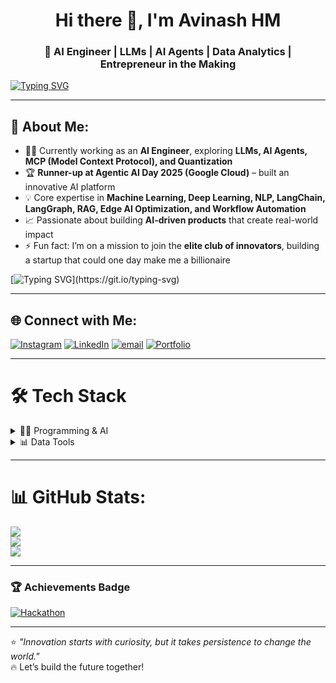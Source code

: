 <h1 align="center"> Hi there 👋, I'm Avinash HM </h1>
<h3 align="center">🚀 AI Engineer | LLMs | AI Agents | Data Analytics | Entrepreneur in the Making</h3>

[![Typing SVG](https://readme-typing-svg.herokuapp.com?font=Fira+Code&size=24&duration=4000&pause=1000&color=F72A8F&center=true&vCenter=true&width=600&lines=AI+Engineer;LLMs+%7C+AI+Agents+%7C+NLP;Future+Entrepreneur;Data+Analytics+%26+Machine+Learning)](https://git.io/typing-svg)

---

## 💫 About Me:
- 👨‍💻 Currently working as an **AI Engineer**, exploring **LLMs, AI Agents, MCP (Model Context Protocol), and Quantization**  
- 🏆 **Runner-up at Agentic AI Day 2025 (Google Cloud)** – built an innovative AI platform  
- 💡 Core expertise in **Machine Learning, Deep Learning, NLP, LangChain, LangGraph, RAG, Edge AI Optimization, and Workflow Automation**  
- 📈 Passionate about building **AI-driven products** that create real-world impact  
- ⚡ Fun fact: I’m on a mission to join the **elite club of innovators**, building a startup that could one day make me a billionaire  

[![Typing SVG](https://readme-typing-svg.herokuapp.com?font=Fira+Code&size=22&duration=4000&pause=1000&color=00F7FF&center=true&vCenter=true&width=850&lines=👨‍💻+Currently+working+as+an+AI+Engineer;🏆+Runner-up+at+Agentic+AI+Day+2025+(Google+Cloud);💡+Expertise:+ML,+DL,+NLP,+LangChain,+LangGraph,+RAG;⚡+Exploring+AI+Agents,+MCP,+and+Quantization;📈+Building+AI-driven+products+with+real-world+impact;🔥+Future+tycoon+in+the+making!)](https://git.io/typing-svg)

---

## 🌐 Connect with Me:
[![Instagram](https://img.shields.io/badge/Instagram-%23E4405F.svg?logo=Instagram&logoColor=white)](https://instagram.com/avinashavi__) 
[![LinkedIn](https://img.shields.io/badge/LinkedIn-%230077B5.svg?logo=linkedin&logoColor=white)](https://linkedin.com/in/avinash-hm007) 
[![email](https://img.shields.io/badge/Email-D14836?logo=gmail&logoColor=white)](mailto:avi.hm24@gmail.com) 
[![Portfolio](https://img.shields.io/badge/Portfolio-%23000000.svg?logo=About.me&logoColor=white)](https://avihm24.wixsite.com/avinash-hm-portfolio)

---

# 🛠️ Tech Stack

<details>
<summary>👨‍💻 Programming & AI</summary>

![Python](https://img.shields.io/badge/python-3670A0?style=flat&logo=python&logoColor=ffdd54)  
![Machine Learning](https://img.shields.io/badge/Machine%20Learning-%23FF6F00.svg?style=flat&logo=TensorFlow&logoColor=white)  
![Deep Learning](https://img.shields.io/badge/Deep%20Learning-%230C55A5.svg?style=flat&logo=pytorch&logoColor=white)  
![NLP](https://img.shields.io/badge/NLP-%2300BFFF.svg?style=flat&logo=OpenAI&logoColor=white)  
![AI Agents](https://img.shields.io/badge/AI%20Agents-%234285F4.svg?style=flat&logo=OpenAI&logoColor=white)  
![LangChain](https://img.shields.io/badge/LangChain-%2300BFFF.svg?style=flat&logo=chainlink&logoColor=white)  
![LangGraph](https://img.shields.io/badge/LangGraph-%23FF5733.svg?style=flat&logo=graphql&logoColor=white)  
![RAG](https://img.shields.io/badge/RAG-%2300C853.svg?style=flat&logo=knowledgebase&logoColor=white)  
![MCP](https://img.shields.io/badge/MCP%20(Model%20Context%20Protocol)-%23FF007F.svg?style=flat&logo=protocols&logoColor=white)  
![Quantization](https://img.shields.io/badge/Quantization-%23217346.svg?style=flat&logo=numpy&logoColor=white)  

</details>

<details>
<summary>📊 Data Tools</summary>

![SQL](https://img.shields.io/badge/SQL-%230074C1.svg?style=flat&logo=MySQL&logoColor=white)  
![Power BI](https://img.shields.io/badge/Power%20BI-F2C811?style=flat&logo=Power-BI&logoColor=black)  
![Excel](https://img.shields.io/badge/Excel-%23217346.svg?style=flat&logo=Microsoft-Excel&logoColor=white)  
![Tableau](https://img.shields.io/badge/Tableau-%23E97627.svg?style=flat&logo=Tableau&logoColor=white)  
![SPSS](https://img.shields.io/badge/SPSS-%230073C1.svg?style=flat&logo=IBM&logoColor=white)  
![Streamlit](https://img.shields.io/badge/Streamlit-%23FF4B4B.svg?style=flat&logo=Streamlit&logoColor=white)  

</details>

---

# 📊 GitHub Stats:
![](https://github-contributor-stats.vercel.app/api?username=Avinashhmavi&limit=5&theme=dark&combine_all_yearly_contributions=true)  
![](https://github-readme-streak-stats.herokuapp.com/?user=Avinashhmavi&theme=radical)  
![](https://github-readme-stats.vercel.app/api/top-langs/?username=Avinashhmavi&layout=compact&theme=radical)  

---

### 🏆 Achievements Badge
[![Hackathon](https://img.shields.io/badge/Runner--up-Agentic%20AI%20Day%202025%20%7C%20Google%20Cloud-orange?style=for-the-badge&logo=googlecloud&logoColor=white)](https://drive.google.com/file/d/1ZZLwb_Li8d1jI4zrDRcudGF_DnwgpwXn/view?usp=drivesdk)

---
⭐️ *"Innovation starts with curiosity, but it takes persistence to change the world."*  
🔥 Let’s build the future together!
